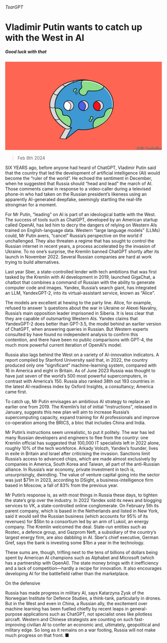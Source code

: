 ###### TsarGPT

# Vladimir Putin wants to catch up with the West in AI 

##### Good luck with that 

![image](images/20240210_WBD003.jpg) 

> Feb 8th 2024 

SIX YEARS ago, before anyone had heard of ChatGPT, Vladimir Putin said that the country that led the development of artificial intelligence (AI) would become the “ruler of the world”. He echoed the sentiment in December, when he suggested that Russia should “head and lead” the march of AI. Those comments came in response to a video-caller during a televised phone-in who had taken on the Russian president’s likeness using an apparently AI-generated deepfake, seemingly startling the real-life strongman for a moment. 

For Mr Putin, “leading” on AI is part of an ideological battle with the West. The success of tools such as ChatGPT, developed by an American startup called OpenAI, has led him to decry the dangers of relying on Western AIs trained on English-language data. Western “large language models” (LLMs) could, Mr Putin avers, “cancel” Russia’s perspective on the world if unchallenged. They also threaten a regime that has sought to control the Russian internet in recent years, a process accelerated by the invasion of Ukraine. To no one’s surprise, the Kremlin banned ChatGPT shortly after its launch in November 2022. Several Russian companies are hard at work trying to build alternatives. 

Last year Sber, a state-controlled lender with tech ambitions that was first tasked by the Kremlin with AI development in 2019, launched GigaChat, a chatbot that combines a command of Russian with the ability to generate computer code and images. Yandex, Russia’s search giant, has integrated an LLM, YandexGPT-2, into its virtual-assistant service, known as “Alice”.

The models are excellent at hewing to the party line. Alice, for example, refused to answer ’s questions about the war in Ukraine or Alexei Navalny, Russia’s main opposition leader imprisoned in Siberia. It is less clear that they are capable of outsmarting Western AIs. Yandex claims that YandexGPT-2 does better than GPT-3.5, the model behind an earlier version of ChatGPT, when answering queries in Russian. But Western experts consulted by  have found no independent analysis to confirm this contention, and there have been no public comparisons with GPT-4, the much more powerful current iteration of OpenAI’s model. 

Russia also lags behind the West on a variety of AI-innovation indicators. A report compiled by Stanford University said that, in 2022, the country produced only one “significant” machine-learning system, compared with 16 in America and eight in Britain. As of June 2023 Russia was thought to have just seven of the world’s 500 most powerful supercomputers, in contrast with America’s 150. Russia also ranked 38th out 193 countries in the latest AI-readiness index by Oxford Insights, a consultancy; America came first. 

To catch up, Mr Putin envisages an ambitious AI strategy to replace an earlier one from 2019. The Kremlin’s list of initial “instructions”, released in January, suggests this new plan will aim to increase Russia’s supercomputing capacity, expand training for AI professionals and improve co-operation among the BRICS, a bloc that includes China and India. 

Mr Putin’s instructions seem unrealistic, to put it politely. The war has led many Russian developers and engineers to flee from the country: one Kremlin official has suggested that 100,000 IT specialists left in 2022 alone, roughly 10% of the tech workforce. Arkady Volozh, Yandex’s founder, lives in exile in Britain and Israel after criticising the invasion. Sanctions limit Russia’s access to advanced chips, which are made almost exclusively by companies in America, South Korea and Taiwan, all part of the anti-Russian alliance. In Russia’s war economy, private investment in tech is, unsurprisingly, dwindling. The value of venture capital going into the sector was just $71m in 2023, according to DSight, a business-intelligence firm based in Moscow, a fall of 83% from the previous year. 

Mr Putin’s response is, as with most things in Russia these days, to tighten the state’s grip over the industry. In 2022 Yandex sold its news and blogging services to VK, a state-controlled online conglomerate. On February 5th its parent company, which is based in the Netherlands and listed in New York, said it would sell the Russian business (which accounts for 95% of its revenues) for $5bn to a consortium led by an arm of Lukoil, an energy company. The Kremlin welcomed the deal. State-run entities such as Rostec, a defence group, and Gazprom Neft, a subsidiary of the country’s largest energy firm, are also dabbling in AI. Sber’s chief executive, German Gref, says the bank is investing some $1bn a year in the technology. 

These sums are, though, trifling next to the tens of billions of dollars being spent by American AI champions such as Alphabet and Microsoft (which has a partnership with OpenAI). The state money brings with it inefficiency and a lack of competition—hardly a recipe for innovation. It also encourages developing AI for the battlefield rather than the marketplace. 

On the defensive

Russia has made progress in military AI, says Katarzyna Zysk of the Norwegian Institute for Defence Studies, a think-tank, particularly in drones. But in the West and even in China, a Russian ally, the excitement over machine learning has been fuelled chiefly by recent leaps in general-purpose applications such as ChatGPT, not specialist ones like pilotless aircraft. Western and Chinese strategists are counting on such fast-improving civilian AI to confer an economic and, ultimately, geopolitical and military edge. So long as it remains on a war footing, Russia will not make much progress on that front. ■


